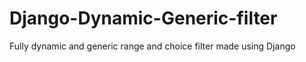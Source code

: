 # Django-Dynamic-Generic-filter
Fully dynamic and generic range and choice filter made using Django

